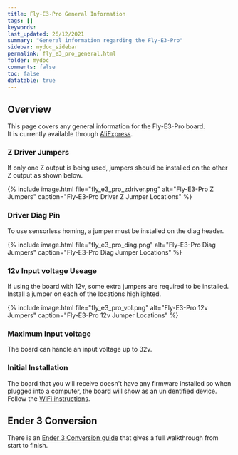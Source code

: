 ```yaml
---
title: Fly-E3-Pro General Information
tags: []
keywords: 
last_updated: 26/12/2021
summary: "General information regarding the Fly-E3-Pro"
sidebar: mydoc_sidebar
permalink: fly_e3_pro_general.html
folder: mydoc
comments: false
toc: false
datatable: true
---
```


## Overview

This page covers any general information for the Fly-E3-Pro board.  
It is currently available through [AliExpress](https://www.aliexpress.com/item/1005002372751834.html).  

### Z Driver Jumpers

If only one Z output is being used, jumpers should be installed on the other Z output as shown below.

{% include image.html file="fly_e3_pro_zdriver.png" alt="Fly-E3-Pro Z Jumpers" caption="Fly-E3-Pro Driver Z Jumper Locations" %}

### Driver Diag Pin

To use sensorless homing, a jumper must be installed on the diag header.

{% include image.html file="fly_e3_pro_diag.png" alt="Fly-E3-Pro Diag Jumpers" caption="Fly-E3-Pro Diag Jumper Locations" %}

### 12v Input voltage Useage

If using the board with 12v, some extra jumpers are required to be installed.
Install a jumper on each of the locations highlighted.

{% include image.html file="fly_e3_pro_vol.png" alt="Fly-E3-Pro 12v Jumpers" caption="Fly-E3-Pro 12v Jumper Locations" %}

### Maximum Input voltage

The board can handle an input voltage up to 32v.

### Initial Installation

The board that you will receive doesn't have any firmware installed so when plugged into a computer, the board will show as an unidentified device.
Follow the [WiFi instructions](fly_e3_pro_connected_wifi.html).

## Ender 3 Conversion

There is an [Ender 3 Conversion guide](ender_3_conversion.html) that gives a full walkthrough from start to finish.